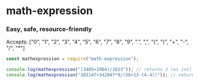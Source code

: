 # math-expression
### Easy, safe, resource-friendly
Accepts: ["0", "1", "2", "3", "4", "5", "6", "7", "8", "9", ".", ",", "(", ")", "+", "-", "/", "*"]

```js
const mathexpression = require("math-expression");

console.log(mathexpression("(3485+1984)/1823")); // returns 3 (as int)
console.log(mathexpression("383147+342947*9/(56+13-(4-4))")); // returns 427879.2173913043 (as int)
```
